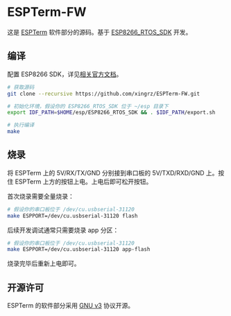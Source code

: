 ESPTerm-FW
==========

这是 [ESPTerm](https://github.com/xingrz/ESPTerm-PCB) 软件部分的源码。基于 [ESP8266_RTOS_SDK](https://github.com/espressif/ESP8266_RTOS_SDK) 开发。

## 编译

配置 ESP8266 SDK，详见[相关官方文档](https://docs.espressif.com/projects/esp8266-rtos-sdk/en/latest/get-started/index.html#setup-toolchain)。

```sh
# 获取源码
git clone --recursive https://github.com/xingrz/ESPTerm-FW.git

# 初始化环境，假设你的 ESP8266_RTOS_SDK 位于 ~/esp 目录下
export IDF_PATH=$HOME/esp/ESP8266_RTOS_SDK && . $IDF_PATH/export.sh

# 执行编译
make
```

## 烧录

将 ESPTerm 上的 5V/RX/TX/GND 分别接到串口板的 5V/TXD/RXD/GND 上。按住 ESPTerm 上方的按钮上电。上电后即可松开按钮。

首次烧录需要全量烧录：

```sh
# 假设你的串口板位于 /dev/cu.usbserial-31120
make ESPPORT=/dev/cu.usbserial-31120 flash
```

后续开发调试通常只需要烧录 app 分区：

```sh
# 假设你的串口板位于 /dev/cu.usbserial-31120
make ESPPORT=/dev/cu.usbserial-31120 app-flash
```

烧录完毕后重新上电即可。

## 开源许可

ESPTerm 的软件部分采用 [GNU v3](LICENSE) 协议开源。
